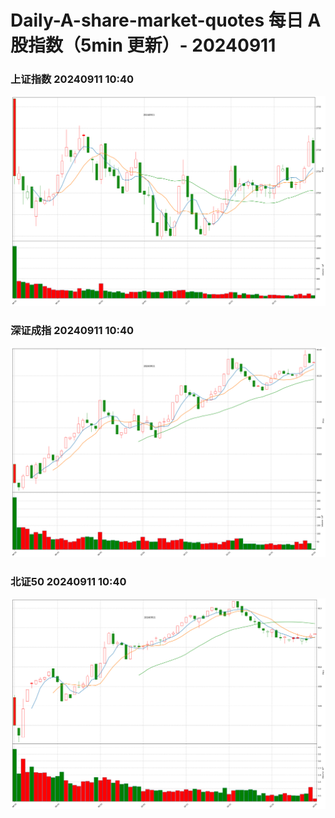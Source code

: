 
# Daily-A-share-market-quotes 每日 A 股指数（5min 更新）- 20240911

### 上证指数 20240911 10:40
![](./fig/2024/9/20240911-sh000001.png)

### 深证成指 20240911 10:40
![](./fig/2024/9/20240911-sz399001.png)

### 北证50 20240911 10:40
![](./fig/2024/9/20240911-bj899050.png)
